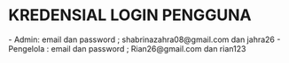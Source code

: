 <h1>KREDENSIAL LOGIN PENGGUNA</h1>- Admin: email dan password ; shabrinazahra08@gmail.com dan jahra26
- Pengelola : email dan password ; Rian26@gmail.com dan rian123
